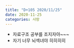 ```yaml
---
title: "D+105 2020/11/25"
date: 2020-11-25
categories: 사랑
---
```

- 자료구조 공부를 조지자아~~~
- 자기 너무 뇌섹녀야 히히히히 
